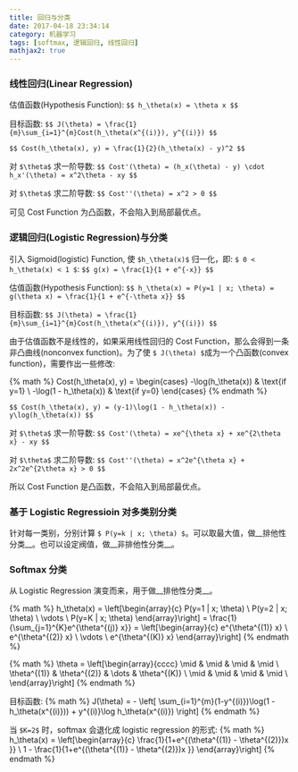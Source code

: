 ```yaml
---
title: 回归与分类
date: 2017-04-18 23:34:14
category: 机器学习
tags: [softmax, 逻辑回归, 线性回归]
mathjax2: true
---
```

### 线性回归(Linear Regression)

估值函数(Hypothesis Function):
`$$ h_\theta(x) = \theta x $$`

目标函数:
`$$ J(\theta) = \frac{1}{m}\sum_{i=1}^{m}Cost(h_\theta(x^{(i)}), y^{(i)}) $$`

`$$ Cost(h_\theta(x), y) = \frac{1}{2}(h_\theta(x) - y)^2 $$`

对 `$\theta$` 求一阶导数:
`$$ Cost'(\theta) = (h_x(\theta) - y) \cdot h_x'(\theta) = x^2\theta - xy $$`

对 `$\theta$` 求二阶导数:
`$$ Cost''(\theta) = x^2 > 0 $$`

可见 Cost Function 为凸函数，不会陷入到局部最优点。


### 逻辑回归(Logistic Regression)与分类

引入 Sigmoid(logistic) Function, 使 `$h_\theta(x)$` 归一化，即: `$ 0 < h_\theta(x) < 1 $`:
`$$ g(x) = \frac{1}{1 + e^{-x}} $$`

估值函数(Hypothesis Function):
`$$ h_\theta(x) = P(y=1 | x; \theta) = g(\theta x) = \frac{1}{1 + e^{-\theta x}} $$`

目标函数:
`$$ J(\theta) = \frac{1}{m}\sum_{i=1}^{m}Cost(h_\theta(x^{(i)}), y^{(i)}) $$`

由于估值函数不是线性的，如果采用线性回归的 Cost Function，那么会得到一条非凸曲线(nonconvex function)。为了使 `$ J(\theta) $`成为一个凸函数(convex function)，需要作出一些修改:

{% math %}
Cost(h_\theta(x), y) = \begin{cases}
-\log(h_\theta(x))     & \text{if y=1} \\
-\log(1 - h_\theta(x)) & \text{if y=0}
\end{cases}
{% endmath %}

`$$ Cost(h_\theta(x), y) = (y-1)\log(1 - h_\theta(x)) - y\log(h_\theta(x)) $$`


对 `$\theta$` 求一阶导数:
`$$ Cost'(\theta) = xe^{\theta x} + xe^{2\theta x} - xy $$`

对 `$\theta$` 求二阶导数:
`$$ Cost''(\theta) = x^2e^{\theta x} + 2x^2e^{2\theta x} > 0 $$`

所以 Cost Function 是凸函数，不会陷入到局部最优点。

### 基于 Logistic Regressioin 对多类别分类

针对每一类别，分别计算 `$ P(y=k | x; \theta) $`。可以取最大值，做__排他性分类__。也可以设定阀值，做__非排他性分类__。

### Softmax 分类

从 Logistic Regression 演变而来，用于做__排他性分类__。

{% math %}
h_\theta(x) =
\left[\begin{array}{c}
  P(y=1 | x; \theta) \\ P(y=2 | x; \theta) \\ \vdots \\ P(y=K | x; \theta)
\end{array}\right] =
\frac{1}{\sum_{j=1}^{K}e^{\theta^{(j)} x}} =
\left[\begin{array}{c}
  e^{\theta^{(1)} x} \\ e^{\theta^{(2)} x} \\ \vdots \\ e^{\theta^{(K)} x}
\end{array}\right]
{% endmath %}

{% math %}
\theta =
\left[\begin{array}{cccc}
  \mid & \mid & \mid & \mid \\
  \theta^{(1)} & \theta^{(2)} & \dots & \theta^{(K)} \\
  \mid & \mid & \mid & \mid \\
\end{array}\right]
{% endmath %}

目标函数:
{% math %}
J(\theta) = -
\left[
  \sum_{i=1}^{m}(1-y^{(i)})\log(1 - h_\theta(x^{(i)})) + y^{(i)}\log h_\theta(x^{(i)})
\right]
{% endmath %}

当 `$K=2$` 时，softmax 会退化成 logistic regression 的形式:
{% math %}
h_\theta(x) =
\left[\begin{array}{c}
  \frac{1}{1+e^{(\theta^{(1)} - \theta^{(2)})x }} \\
  1 - \frac{1}{1+e^{(\theta^{(1)} - \theta^{(2)})x }}
\end{array}\right]
{% endmath %}
